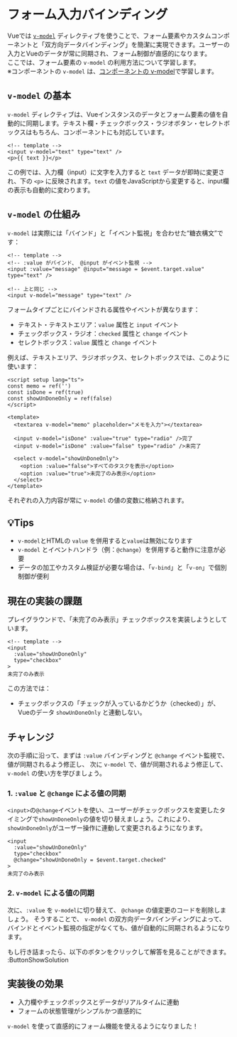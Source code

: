 # フォーム入力バインディング

Vueでは [`v-model`](https://ja.vuejs.org/api/built-in-directives.html#v-model) ディレクティブを使うことで、フォーム要素やカスタムコンポーネントと「双方向データバインディング」を簡潔に実現できます。ユーザーの入力とVueのデータが常に同期され、フォーム制御が直感的になります。  
ここでは、フォーム要素の `v-model` の利用方法について学習します。  
※コンポーネントの `v-model` は、[コンポーネントの v-model](componentization-3)で学習します。

## `v-model` の基本

`v-model` ディレクティブは、Vueインスタンスのデータとフォーム要素の値を自動的に同期します。テキスト欄・チェックボックス・ラジオボタン・セレクトボックスはもちろん、コンポーネントにも対応しています。

```vue
<!-- template -->
<input v-model="text" type="text" />
<p>{{ text }}</p>
```

この例では、入力欄（input）に文字を入力すると `text` データが即時に変更され、下の `<p>` に反映されます。`text` の値をJavaScriptから変更すると、input欄の表示も自動的に変わります。

## `v-model` の仕組み

`v-model` は実際には「バインド」と「イベント監視」を合わせた“糖衣構文”です：

```vue
<!-- template -->
<!-- :value がバインド、 @input がイベント監視 -->
<input :value="message" @input="message = $event.target.value" type="text" />

<!-- 上と同じ -->
<input v-model="message" type="text" />
```

フォームタイプごとにバインドされる属性やイベントが異なります：

- テキスト・テキストエリア：`value` 属性と `input` イベント
- チェックボックス・ラジオ：`checked` 属性と `change` イベント
- セレクトボックス：`value` 属性と `change` イベント

例えば、テキストエリア、ラジオボックス、セレクトボックスでは、このように使います：

```vue
<script setup lang="ts">
const memo = ref('')
const isDone = ref(true)
const showUnDoneOnly = ref(false)
</script>

<template>
  <textarea v-model="memo" placeholder="メモを入力"></textarea>

  <input v-model="isDone" :value="true" type="radio" />完了
  <input v-model="isDone" :value="false" type="radio" />未完了

  <select v-model="showUnDoneOnly">
    <option :value="false">すべてのタスクを表示</option>
    <option :value="true">未完了のみ表示</option>
  </select>
</template>
```

それぞれの入力内容が常に `v-model` の値の変数に格納されます。

## 💡Tips

- `v-model`とHTMLの `value` を併用すると`value`は無効になります
- `v-model` とイベントハンドラ（例：`@change`）を併用すると動作に注意が必要
- データの加工やカスタム検証が必要な場合は、「`v-bind`」と「`v-on`」で個別制御が便利

## 現在の実装の課題

プレイグラウンドで、「未完了のみ表示」チェックボックスを実装しようとしています。

```vue
<!-- template -->
<input
  :value="showUnDoneOnly"
  type="checkbox"
>
未完了のみ表示
```

この方法では：

- チェックボックスの「チェックが入っているかどうか（checked）」が、Vueのデータ `showUnDoneOnly` と連動しない。

## チャレンジ

次の手順に沿って、まずは `:value` バインディングと `@change` イベント監視で、値が同期されるよう修正し、
次に `v-model` で、値が同期されるよう修正して、 `v-model` の使い方を学びましょう。

### 1. `:value` と `@change` による値の同期

`<input>`の`@change`イベントを使い、ユーザーがチェックボックスを変更したタイミングで`showUnDoneOnly`の値を切り替えましょう。これにより、`showUnDoneOnly`がユーザー操作に連動して変更されるようになります。

```vue
<input
  :value="showUnDoneOnly"
  type="checkbox"
  @change="showUnDoneOnly = $event.target.checked"
>
未完了のみ表示
```

### 2. `v-model` による値の同期

次に、`:value` を `v-model`に切り替えて、 `@change` の値変更のコードを削除しましょう。
そうすることで、 `v-model` の双方向データバインディングによって、バインドとイベント監視の指定がなくても、値が自動的に同期されるようになります。

もし行き詰まったら、以下のボタンをクリックして解答を見ることができます。
:ButtonShowSolution

## 実装後の効果

- 入力欄やチェックボックスとデータがリアルタイムに連動
- フォームの状態管理がシンプルかつ直感的に

`v-model` を使って直感的にフォーム機能を使えるようになりました！
